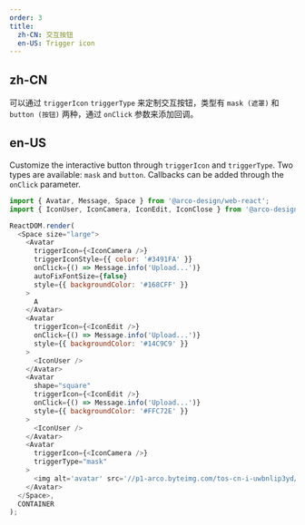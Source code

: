 ```yaml
---
order: 3
title:
  zh-CN: 交互按钮
  en-US: Trigger icon
---
```


## zh-CN

可以通过 `triggerIcon` `triggerType` 来定制交互按钮，类型有 `mask (遮罩)` 和 `button (按钮)` 两种，通过 `onClick` 参数来添加回调。

## en-US

Customize the interactive button through `triggerIcon` and `triggerType`. Two types are available: `mask` and `button`. Callbacks can be added through the `onClick` parameter.

```js
import { Avatar, Message, Space } from '@arco-design/web-react';
import { IconUser, IconCamera, IconEdit, IconClose } from '@arco-design/web-react/icon';

ReactDOM.render(
  <Space size="large">
    <Avatar
      triggerIcon={<IconCamera />}
      triggerIconStyle={{ color: '#3491FA' }}
      onClick={() => Message.info('Upload...')}
      autoFixFontSize={false}
      style={{ backgroundColor: '#168CFF' }}
    >
      A
    </Avatar>
    <Avatar
      triggerIcon={<IconEdit />}
      onClick={() => Message.info('Upload...')}
      style={{ backgroundColor: '#14C9C9' }}
    >
      <IconUser />
    </Avatar>
    <Avatar
      shape="square"
      triggerIcon={<IconEdit />}
      onClick={() => Message.info('Upload...')}
      style={{ backgroundColor: '#FFC72E' }}
    >
      <IconUser />
    </Avatar>
    <Avatar
      triggerIcon={<IconCamera />}
      triggerType="mask"
    >
      <img alt='avatar' src='//p1-arco.byteimg.com/tos-cn-i-uwbnlip3yd/3ee5f13fb09879ecb5185e440cef6eb9.png~tplv-uwbnlip3yd-webp.webp' />
    </Avatar>
  </Space>,
  CONTAINER
);
```
